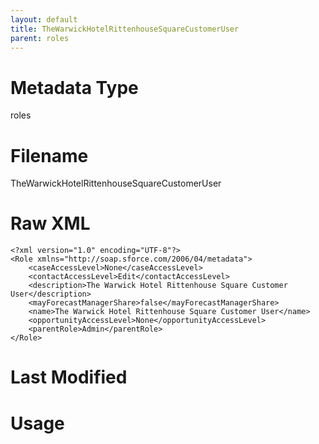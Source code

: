 ```yaml
---
layout: default
title: TheWarwickHotelRittenhouseSquareCustomerUser
parent: roles
---
```

# Metadata Type
roles


# Filename 
TheWarwickHotelRittenhouseSquareCustomerUser


# Raw XML
```
<?xml version="1.0" encoding="UTF-8"?>
<Role xmlns="http://soap.sforce.com/2006/04/metadata">
    <caseAccessLevel>None</caseAccessLevel>
    <contactAccessLevel>Edit</contactAccessLevel>
    <description>The Warwick Hotel Rittenhouse Square Customer User</description>
    <mayForecastManagerShare>false</mayForecastManagerShare>
    <name>The Warwick Hotel Rittenhouse Square Customer User</name>
    <opportunityAccessLevel>None</opportunityAccessLevel>
    <parentRole>Admin</parentRole>
</Role>
```


# Last Modified


# Usage

